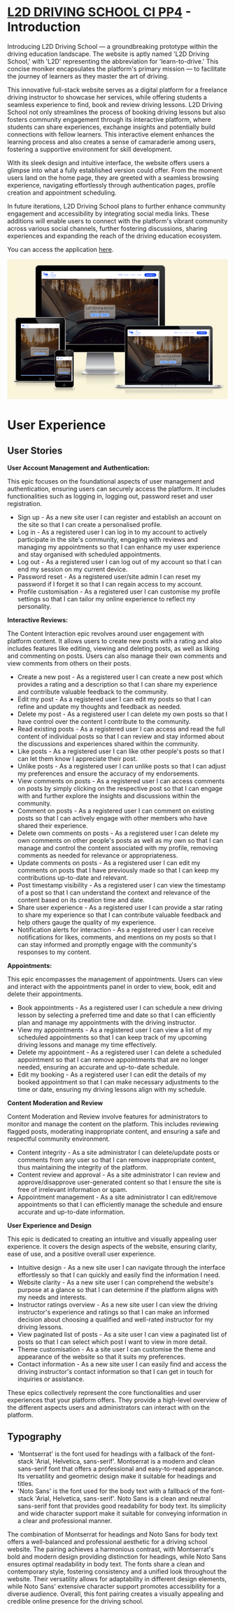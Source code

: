 # [L2D DRIVING SCHOOL CI PP4](https://l2d-driving-school-6f23811ec0fb.herokuapp.com) - Introduction

Introducing L2D Driving School — a groundbreaking prototype within the driving education landscape. The website is aptly named 'L2D Driving School,' with 'L2D' representing the abbreviation for 'learn-to-drive.' This concise moniker encapsulates the platform's primary mission — to facilitate the journey of learners as they master the art of driving.

This innovative full-stack website serves as a digital platform for a freelance driving instructor to showcase her services, while offering students a seamless experience to find, book and review driving lessons. L2D Driving School not only streamlines the process of booking driving lessons but also fosters community engagement through its interactive platform, where students can share experiences, exchange insights and potentially build connections with fellow learners. This interactive element enhances the learning process and also creates a sense of camaraderie among users, fostering a supportive environment for skill development.

With its sleek design and intuitive interface, the website offers users a glimpse into what a fully established version could offer. From the moment users land on the home page, they are greeted with a seamless browsing experience, navigating effortlessly through authentication pages, profile creation and appointment scheduling.

In future iterations, L2D Driving School plans to further enhance community engagement and accessibility by integrating social media links. These additions will enable users to connect with the platform's vibrant community across various social channels, further fostering discussions, sharing experiences and expanding the reach of the driving education ecosystem.

You can access the application [here](https://l2d-driving-school-6f23811ec0fb.herokuapp.com). <br>

![L2D home page shown on various devices](documentation/amiresponsive.png)

# User Experience

## User Stories

**User Account Management and Authentication:**

This epic focuses on the foundational aspects of user management and authentication, ensuring users can securely access the platform. It includes functionalities such as logging in, logging out, password reset and user registration.

* Sign up - As a new site user I can register and establish an account on the site so that I can create a personalised profile.
* Log in - As a registered user I can log in to my account to actively participate in the site's community, engaging with reviews and managing my appointments so that I can enhance my user experience and stay organised with scheduled appointments.
* Log out - As a registered user I can log out of my account so that I can end my session on my current device.
* Password reset - As a registered user/site admin I can reset my password if I forget it so that I can regain access to my account.
* Profile customisation - As a registered user I can customise my profile settings so that I can tailor my online experience to reflect my personality.

**Interactive Reviews:**

The Content Interaction epic revolves around user engagement with platform content. It allows users to create new posts with a rating and also includes features like editing, viewing and deleting posts, as well as liking and commenting on posts. Users can also manage their own comments and view comments from others on their posts.

* Create a new post - As a registered user I can create a new post which provides a rating and a description so that I can share my experience and contribute valuable feedback to the community.
* Edit my post - As a registered user I can edit my posts so that I can refine and update my thoughts and feedback as needed.
* Delete my post - As a registered user I can delete my own posts so that I have control over the content I contribute to the community.
* Read existing posts - As a registered user I can access and read the full content of individual posts so that I can review and stay informed about the discussions and experiences shared within the community.
* Like posts - As a registered user I can like other people's posts so that I can let them know I appreciate their post.
* Unlike posts - As a registered user I can unlike posts so that I can adjust my preferences and ensure the accuracy of my endorsements.
* View comments on posts - As a registered user I can access comments on posts by simply clicking on the respective post so that I can engage with and further explore the insights and discussions within the community.
* Comment on posts - As a registered user I can comment on existing posts so that I can actively engage with other members who have shared their experience.
* Delete own comments on posts - As a registered user I can delete my own comments on other people's posts as well as my own so that I can manage and control the content associated with my profile, removing comments as needed for relevance or appropriateness.
* Update comments on posts - As a registered user I can edit my comments on posts that I have previously made so that I can keep my contributions up-to-date and relevant.
* Post timestamp visibility - As a registered user I can view the timestamp of a post so that I can understand the context and relevance of the content based on its creation time and date.
* Share user experience - As a registered user I can provide a star rating to share my experience so that I can contribute valuable feedback and help others gauge the quality of my experience.
* Notification alerts for interaction - As a registered user I can receive notifications for likes, comments, and mentions on my posts so that I can stay informed and promptly engage with the community's responses to my content.

**Appointments:**

This epic encompasses the management of appointments. Users can view and interact with the appointments panel in order to view, book, edit and delete their appointments.

* Book appointments - As a registered user I can schedule a new driving lesson by selecting a preferred time and date so that I can efficiently plan and manage my appointments with the driving instructor.
* View my appointments - As a registered user I can view a list of my scheduled appointments so that I can keep track of my upcoming driving lessons and manage my time effectively.
* Delete my appointment - As a registered user I can delete a scheduled appointment so that I can remove appointments that are no longer needed, ensuring an accurate and up-to-date schedule.
* Edit my booking - As a registered user I can edit the details of my booked appointment so that I can make necessary adjustments to the time or date, ensuring my driving lessons align with my schedule.

**Content Moderation and Review**

Content Moderation and Review involve features for administrators to monitor and manage the content on the platform. This includes reviewing flagged posts, moderating inappropriate content, and ensuring a safe and respectful community environment.

* Content integrity - As a site administrator I can delete/update posts or comments from any user so that I can remove inappropriate content, thus maintaining the integrity of the platform.
* Content review and approval - As a site administrator I can review and approve/disapprove user-generated content so that I ensure the site is free of irrelevant information or spam.
* Appointment management - As a site administrator I can edit/remove appointments so that I can efficiently manage the schedule and ensure accurate and up-to-date information.

**User Experience and Design**

This epic is dedicated to creating an intuitive and visually appealing user experience. It covers the design aspects of the website, ensuring clarity, ease of use, and a positive overall user experience.

* Intuitive design - As a new site user I can navigate through the interface effortlessly so that I can quickly and easily find the information I need.
* Website clarity - As a new site user I can comprehend the website's purpose at a glance so that I can determine if the platform aligns with my needs and interests.
* Instructor ratings overview - As a new site user I can view the driving instructor's experience and ratings so that I can make an informed decision about choosing a qualified and well-rated instructor for my driving lessons.
* View paginated list of posts - As a site user I can view a paginated list of posts so that I can select which post I want to view in more detail.
* Theme customisation - As a site user I can customise the theme and appearance of the website so that it suits my preferences.
* Contact information - As a new site user I can easily find and access the driving instructor's contact information so that I can get in touch for inquiries or assistance.

These epics collectively represent the core functionalities and user experiences that your platform offers. They provide a high-level overview of the different aspects users and administrators can interact with on the platform.

## Typography

* 'Montserrat' is the font used for headings with a fallback of the font-stack 'Arial, Helvetica, sans-serif'. Montserrat is a modern and clean sans-serif font that offers a professional and easy-to-read appearance. Its versatility and geometric design make it suitable for headings and titles.
* 'Noto Sans' is the font used for the body text with a fallback of the font-stack 'Arial, Helvetica, sans-serif'. Noto Sans is a clean and neutral sans-serif font that provides good readability for body text. Its simplicity and wide character support make it suitable for conveying information in a clear and professional manner.

The combination of Montserrat for headings and Noto Sans for body text offers a well-balanced and professional aesthetic for a driving school website. The pairing achieves a harmonious contrast, with Montserrat's bold and modern design providing distinction for headings, while Noto Sans ensures optimal readability in body text. The fonts share a clean and contemporary style, fostering consistency and a unified look throughout the website. Their versatility allows for adaptability in different design elements, while Noto Sans' extensive character support promotes accessibility for a diverse audience. Overall, this font pairing creates a visually appealing and credible online presence for the driving school.
